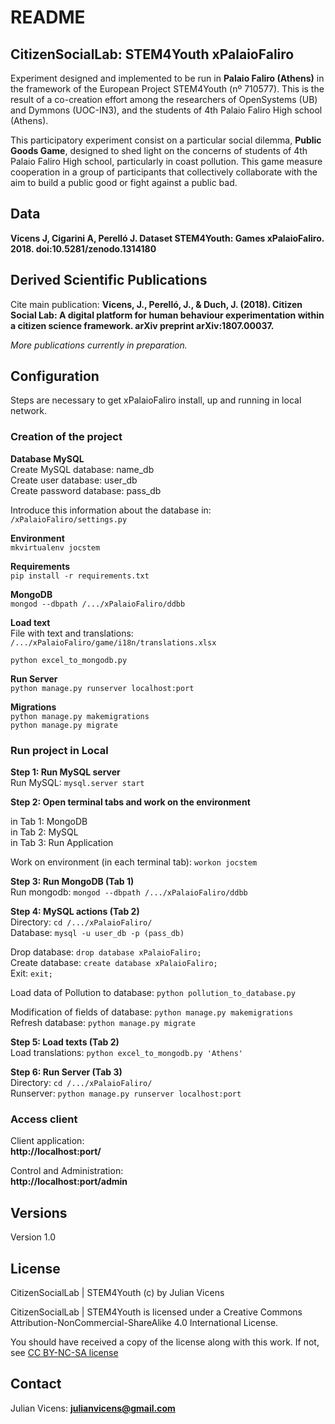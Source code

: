 # README #

## CitizenSocialLab: STEM4Youth xPalaioFaliro ##

Experiment designed and implemented to be run in **Palaio Faliro (Athens)** in the framework of the European Project STEM4Youth (nº 710577). This is the result of a co-creation effort among the researchers of OpenSystems (UB) and Dymmons (UOC-IN3), and the students of 4th Palaio Faliro High school (Athens).

This participatory experiment consist on a particular social dilemma, **Public Goods Game**, designed to shed light on the concerns of students of 4th Palaio Faliro High school, particularly in coast pollution. This game measure cooperation in a group of participants that collectively collaborate with the aim to build a public good or fight against a public bad. 

## Data ##
**Vicens J, Cigarini A, Perelló J. Dataset STEM4Youth: Games xPalaioFaliro. 2018. doi:10.5281/zenodo.1314180**  

## Derived Scientific Publications ##
Cite main publication: **Vicens, J., Perelló, J., & Duch, J. (2018). Citizen Social Lab: A digital platform for human behaviour experimentation within a citizen science framework. arXiv preprint arXiv:1807.00037.**

*More publications currently in preparation.*

## Configuration ##
Steps are necessary to get xPalaioFaliro install, up and running in local network.

### Creation of the project ###

__Database MySQL__  
Create MySQL database: name\_db  
Create user database: user\_db  
Create password database: pass\_db

Introduce this information about the database in: `/xPalaioFaliro/settings.py`

__Environment__   
```mkvirtualenv jocstem ```  

__Requirements__  
```pip install -r requirements.txt```

__MongoDB__  
```mongod --dbpath /.../xPalaioFaliro/ddbb```

__Load text__   
File with text and translations:  `/.../xPalaioFaliro/game/i18n/translations.xlsx`  
   
```python excel_to_mongodb.py```

__Run Server__  
```python manage.py runserver localhost:port```

__Migrations__  
```python manage.py makemigrations```  
```python manage.py migrate```  

### Run project in Local ###

__Step 1: Run MySQL server__  
Run MySQL: `mysql.server start`

__Step 2: Open terminal tabs and work on the environment__  

in Tab 1: MongoDB  
in Tab 2: MySQL  
in Tab 3: Run Application  

Work on environment (in each terminal tab): `workon jocstem`

__Step 3: Run MongoDB (Tab 1)__  
Run mongodb: `mongod --dbpath /.../xPalaioFaliro/ddbb`

__Step 4: MySQL actions (Tab 2)__  
Directory: `cd /.../xPalaioFaliro/`   
Database: `mysql -u user_db -p (pass_db)`

Drop database: `drop database xPalaioFaliro;`  
Create database: `create database xPalaioFaliro;`  
Exit: `exit;`

Load data of Pollution to database: `python pollution_to_database.py`

Modification of fields of database: `python manage.py makemigrations`  
Refresh database:
`python manage.py migrate` 

__Step 5: Load texts (Tab 2)__    
Load translations: `python excel_to_mongodb.py 'Athens'`

__Step 6: Run Server (Tab 3)__  
Directory: `cd /.../xPalaioFaliro/ `   
Runserver: `python manage.py runserver localhost:port`


### Access client ###
Client application:  
**http://localhost:port/**  
 
Control and Administration:  
**http://localhost:port/admin**

## Versions ##
Version 1.0

## License ##
CitizenSocialLab | STEM4Youth (c) by Julian Vicens

CitizenSocialLab | STEM4Youth is licensed under a
Creative Commons Attribution-NonCommercial-ShareAlike 4.0 International License.

You should have received a copy of the license along with this
work. If not, see [CC BY-NC-SA license](https://creativecommons.org/licenses/by-nc-sa/4.0/)

## Contact ##

Julian Vicens: **julianvicens@gmail.com**
